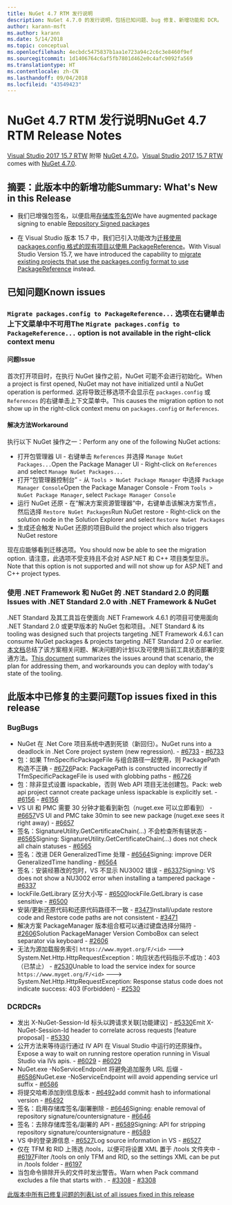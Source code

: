 ```yaml
---
title: NuGet 4.7 RTM 发行说明
description: NuGet 4.7.0 的发行说明，包括已知问题、bug 修复、新增功能和 DCR。
author: karann-msft
ms.author: karann
ms.date: 5/14/2018
ms.topic: conceptual
ms.openlocfilehash: 4ecbdc5475837b1aa1e723a94c2c6c3e8460f9ef
ms.sourcegitcommit: 1d1406764c6af5fb7801d462e0c4afc9092fa569
ms.translationtype: HT
ms.contentlocale: zh-CN
ms.lasthandoff: 09/04/2018
ms.locfileid: "43549423"
---
```

# <a name="nuget-47-rtm-release-notes"></a><span data-ttu-id="d9f46-103">NuGet 4.7 RTM 发行说明</span><span class="sxs-lookup"><span data-stu-id="d9f46-103">NuGet 4.7 RTM Release Notes</span></span>

<span data-ttu-id="d9f46-104">[Visual Studio 2017 15.7 RTW](https://www.visualstudio.com/news/releasenotes/vs2017-relnotes) 附带 [NuGet 4.7.0](https://dist.nuget.org/win-x86-commandline/v4.7.0/nuget.exe)。</span><span class="sxs-lookup"><span data-stu-id="d9f46-104">[Visual Studio 2017 15.7 RTW](https://www.visualstudio.com/news/releasenotes/vs2017-relnotes) comes with [NuGet 4.7.0](https://dist.nuget.org/win-x86-commandline/v4.7.0/nuget.exe).</span></span>

## <a name="summary-whats-new-in-this-release"></a><span data-ttu-id="d9f46-105">摘要：此版本中的新增功能</span><span class="sxs-lookup"><span data-stu-id="d9f46-105">Summary: What's New in this Release</span></span>

* <span data-ttu-id="d9f46-106">我们已增强包签名，以便启用[存储库签名包](https://github.com/NuGet/Home/wiki/Repository-Signatures)</span><span class="sxs-lookup"><span data-stu-id="d9f46-106">We have augmented package signing to enable [Repository Signed packages](https://github.com/NuGet/Home/wiki/Repository-Signatures)</span></span>

* <span data-ttu-id="d9f46-107">在 Visual Studio 版本 15.7 中，我们已引入功能改为[迁移使用 packages.config 格式的现有项目以使用 PackageReference](https://docs.microsoft.com/en-us/nuget/reference/migrate-packages-config-to-package-reference)。</span><span class="sxs-lookup"><span data-stu-id="d9f46-107">With Visual Studio Version 15.7, we have introduced the capability to [migrate existing projects that use the packages.config format to use PackageReference](https://docs.microsoft.com/en-us/nuget/reference/migrate-packages-config-to-package-reference) instead.</span></span>

## <a name="known-issues"></a><span data-ttu-id="d9f46-108">已知问题</span><span class="sxs-lookup"><span data-stu-id="d9f46-108">Known issues</span></span>

### <a name="the-migrate-packagesconfig-to-packagereference-option-is-not-available-in-the-right-click-context-menu"></a><span data-ttu-id="d9f46-109">`Migrate packages.config to PackageReference...` 选项在右键单击上下文菜单中不可用</span><span class="sxs-lookup"><span data-stu-id="d9f46-109">The `Migrate packages.config to PackageReference...` option is not available in the right-click context menu</span></span>

#### <a name="issue"></a><span data-ttu-id="d9f46-110">问题</span><span class="sxs-lookup"><span data-stu-id="d9f46-110">Issue</span></span>

<span data-ttu-id="d9f46-111">首次打开项目时，在执行 NuGet 操作之前，NuGet 可能不会进行初始化。</span><span class="sxs-lookup"><span data-stu-id="d9f46-111">When a project is first opened, NuGet may not have initialized until a NuGet operation is performed.</span></span> <span data-ttu-id="d9f46-112">这将导致迁移选项不会显示在 `packages.config` 或 `References` 的右键单击上下文菜单中。</span><span class="sxs-lookup"><span data-stu-id="d9f46-112">This causes the migration option to not show up in the right-click context menu on `packages.config` or `References`.</span></span>

#### <a name="workaround"></a><span data-ttu-id="d9f46-113">解决方法</span><span class="sxs-lookup"><span data-stu-id="d9f46-113">Workaround</span></span>

<span data-ttu-id="d9f46-114">执行以下 NuGet 操作之一：</span><span class="sxs-lookup"><span data-stu-id="d9f46-114">Perform any one of the following NuGet actions:</span></span>
* <span data-ttu-id="d9f46-115">打开包管理器 UI - 右键单击 `References` 并选择 `Manage NuGet Packages...`</span><span class="sxs-lookup"><span data-stu-id="d9f46-115">Open the Package Manager UI - Right-click on `References` and select `Manage NuGet Packages...`</span></span>
* <span data-ttu-id="d9f46-116">打开“包管理器控制台” - 从 `Tools > NuGet Package Manager` 中选择 `Package Manager Console`</span><span class="sxs-lookup"><span data-stu-id="d9f46-116">Open the Package Manager Console - From `Tools > NuGet Package Manager`, select `Package Manager Console`</span></span>
* <span data-ttu-id="d9f46-117">运行 NuGet 还原 - 在“解决方案资源管理器”中，右键单击该解决方案节点，然后选择 `Restore NuGet Packages`</span><span class="sxs-lookup"><span data-stu-id="d9f46-117">Run NuGet restore - Right-click on the solution node in the Solution Explorer and select `Restore NuGet Packages`</span></span>
* <span data-ttu-id="d9f46-118">生成还会触发 NuGet 还原的项目</span><span class="sxs-lookup"><span data-stu-id="d9f46-118">Build the project which also triggers NuGet restore</span></span>

<span data-ttu-id="d9f46-119">现在应能够看到迁移选项。</span><span class="sxs-lookup"><span data-stu-id="d9f46-119">You should now be able to see the migration option.</span></span> <span data-ttu-id="d9f46-120">请注意，此选项不受支持且不会对 ASP.NET 和 C++ 项目类型显示。</span><span class="sxs-lookup"><span data-stu-id="d9f46-120">Note that this option is not supported and will not show up for ASP.NET and C++ project types.</span></span>

### <a name="issues-with-net-standard-20-with-net-framework--nuget"></a><span data-ttu-id="d9f46-121">使用 .NET Framework 和 NuGet 的 .NET Standard 2.0 的问题</span><span class="sxs-lookup"><span data-stu-id="d9f46-121">Issues with .NET Standard 2.0 with .NET Framework & NuGet</span></span>

<span data-ttu-id="d9f46-122">.NET Standard 及其工具旨在使面向 .NET Framework 4.6.1 的项目可使用面向 .NET Standard 2.0 或更早版本的 NuGet 包和项目。</span><span class="sxs-lookup"><span data-stu-id="d9f46-122">.NET Standard & its tooling was designed such that projects targeting .NET Framework 4.6.1 can consume NuGet packages & projects targeting .NET Standard 2.0 or earlier.</span></span> <span data-ttu-id="d9f46-123">[本文档](https://github.com/dotnet/standard/issues/481)总结了该方案相关问题、解决问题的计划以及可使用当前工具状态部署的变通方法。</span><span class="sxs-lookup"><span data-stu-id="d9f46-123">[This document](https://github.com/dotnet/standard/issues/481) summarizes the issues around that scenario, the plan for addressing them, and workarounds you can deploy with today's state of the tooling.</span></span>

## <a name="top-issues-fixed-in-this-release"></a><span data-ttu-id="d9f46-124">此版本中已修复的主要问题</span><span class="sxs-lookup"><span data-stu-id="d9f46-124">Top issues fixed in this release</span></span>

### <a name="bugs"></a><span data-ttu-id="d9f46-125">Bug</span><span class="sxs-lookup"><span data-stu-id="d9f46-125">Bugs</span></span>

* <span data-ttu-id="d9f46-126">NuGet 在 .Net Core 项目系统中遇到死锁（新回归）。</span><span class="sxs-lookup"><span data-stu-id="d9f46-126">NuGet runs into a deadlock in .Net Core project system (new regression).</span></span><span data-ttu-id="d9f46-127"> - [#6733](https://github.com/NuGet/Home/issues/6733)</span><span class="sxs-lookup"><span data-stu-id="d9f46-127"> - [#6733](https://github.com/NuGet/Home/issues/6733)</span></span>
* <span data-ttu-id="d9f46-128">包：如果 TfmSpecificPackageFile 与组合路径一起使用，则 PackagePath 构造不正确 - [#6726](https://github.com/NuGet/Home/issues/6726)</span><span class="sxs-lookup"><span data-stu-id="d9f46-128">Pack: PackagePath is constructed incorrectly if TfmSpecificPackageFile is used with globbing paths - [#6726](https://github.com/NuGet/Home/issues/6726)</span></span>
* <span data-ttu-id="d9f46-129">包：除非显式设置 ispackable，否则 Web API 项目无法创建包。</span><span class="sxs-lookup"><span data-stu-id="d9f46-129">Pack: web api project cannot create package unless ispackable is explicitly set.</span></span><span data-ttu-id="d9f46-130"> - [#6156](https://github.com/NuGet/Home/issues/6156)</span><span class="sxs-lookup"><span data-stu-id="d9f46-130"> - [#6156](https://github.com/NuGet/Home/issues/6156)</span></span>
* <span data-ttu-id="d9f46-131">VS UI 和 PMC 需要 30 分钟才能看到新包（nuget.exe 可以立即看到） - [#6657](https://github.com/NuGet/Home/issues/6657)</span><span class="sxs-lookup"><span data-stu-id="d9f46-131">VS UI and PMC take 30min to see new package (nuget.exe sees it right away) - [#6657](https://github.com/NuGet/Home/issues/6657)</span></span>
* <span data-ttu-id="d9f46-132">签名：SignatureUtility.GetCertificateChain(...) 不会检查所有链状态 - [#6565](https://github.com/NuGet/Home/issues/6565)</span><span class="sxs-lookup"><span data-stu-id="d9f46-132">Signing:  SignatureUtility.GetCertificateChain(...) does not check all chain statuses - [#6565](https://github.com/NuGet/Home/issues/6565)</span></span>
* <span data-ttu-id="d9f46-133">签名：改进 DER GeneralizedTime 处理 - [#6564](https://github.com/NuGet/Home/issues/6564)</span><span class="sxs-lookup"><span data-stu-id="d9f46-133">Signing:  improve DER GeneralizedTime handling - [#6564](https://github.com/NuGet/Home/issues/6564)</span></span>
* <span data-ttu-id="d9f46-134">签名：安装经篡改的包时，VS 不显示 NU3002 错误 - [#6337](https://github.com/NuGet/Home/issues/6337)</span><span class="sxs-lookup"><span data-stu-id="d9f46-134">Signing: VS does not show a NU3002 error when installing a tampered package - [#6337](https://github.com/NuGet/Home/issues/6337)</span></span>
* <span data-ttu-id="d9f46-135">lockFile.GetLibrary 区分大小写 - [#6500](https://github.com/NuGet/Home/issues/6500)</span><span class="sxs-lookup"><span data-stu-id="d9f46-135">lockFile.GetLibrary is case sensitive - [#6500](https://github.com/NuGet/Home/issues/6500)</span></span>
* <span data-ttu-id="d9f46-136">安装/更新还原代码和还原代码路径不一致 - [#3471](https://github.com/NuGet/Home/issues/3471)</span><span class="sxs-lookup"><span data-stu-id="d9f46-136">Install/update restore code and Restore code paths are not consistent - [#3471](https://github.com/NuGet/Home/issues/3471)</span></span>
* <span data-ttu-id="d9f46-137">解决方案 PackageManager 版本组合框可以通过键盘选择分隔符 - [#2606](https://github.com/NuGet/Home/issues/2606)</span><span class="sxs-lookup"><span data-stu-id="d9f46-137">Solution PackageManager Version ComboBox can select separator via keyboard - [#2606](https://github.com/NuGet/Home/issues/2606)</span></span>
* <span data-ttu-id="d9f46-138">无法为源加载服务索引 `https://www.myget.org/F/<id>` ---> System.Net.Http.HttpRequestException：响应状态代码指示不成功：403（已禁止） - [#2530](https://github.com/NuGet/Home/issues/2530)</span><span class="sxs-lookup"><span data-stu-id="d9f46-138">Unable to load the service index for source `https://www.myget.org/F/<id>` ---> System.Net.Http.HttpRequestException: Response status code does not indicate success: 403 (Forbidden) - [#2530](https://github.com/NuGet/Home/issues/2530)</span></span>

### <a name="dcrs"></a><span data-ttu-id="d9f46-139">DCR</span><span class="sxs-lookup"><span data-stu-id="d9f46-139">DCRs</span></span>

* <span data-ttu-id="d9f46-140">发出 X-NuGet-Session-Id 标头以跨请求关联[功能建议] - [#5330](https://github.com/NuGet/Home/issues/5330)</span><span class="sxs-lookup"><span data-stu-id="d9f46-140">Emit X-NuGet-Session-Id header to correlate across requests [feature proposal] - [#5330](https://github.com/NuGet/Home/issues/5330)</span></span>
* <span data-ttu-id="d9f46-141">公开方法来等待运行通过 IV API 在 Visual Studio 中运行的还原操作。</span><span class="sxs-lookup"><span data-stu-id="d9f46-141">Expose a way to wait on running restore operation running in Visual Studio via IVs apis.</span></span><span data-ttu-id="d9f46-142"> - [#6029](https://github.com/NuGet/Home/issues/6029)</span><span class="sxs-lookup"><span data-stu-id="d9f46-142"> - [#6029](https://github.com/NuGet/Home/issues/6029)</span></span>
* <span data-ttu-id="d9f46-143">NuGet.exe -NoServiceEndpoint 将避免追加服务 URL 后缀 - [#6586](https://github.com/NuGet/Home/issues/6586)</span><span class="sxs-lookup"><span data-stu-id="d9f46-143">NuGet.exe -NoServiceEndpoint will avoid appending service url suffix - [#6586](https://github.com/NuGet/Home/issues/6586)</span></span>
* <span data-ttu-id="d9f46-144">将提交哈希添加到信息版本 - [#6492](https://github.com/NuGet/Home/issues/6492)</span><span class="sxs-lookup"><span data-stu-id="d9f46-144">add commit hash to informational version - [#6492](https://github.com/NuGet/Home/issues/6492)</span></span>
* <span data-ttu-id="d9f46-145">签名：启用存储库签名/副署删除 - [#6646](https://github.com/NuGet/Home/issues/6646)</span><span class="sxs-lookup"><span data-stu-id="d9f46-145">Signing:  enable removal of repository signature/countersignature - [#6646](https://github.com/NuGet/Home/issues/6646)</span></span>
* <span data-ttu-id="d9f46-146">签名：去除存储库签名/副署的 API - [#6589](https://github.com/NuGet/Home/issues/6589)</span><span class="sxs-lookup"><span data-stu-id="d9f46-146">Signing:  API for stripping repository signature/countersignature - [#6589](https://github.com/NuGet/Home/issues/6589)</span></span>
* <span data-ttu-id="d9f46-147">VS 中的登录源信息 - [#6527](https://github.com/NuGet/Home/issues/6527)</span><span class="sxs-lookup"><span data-stu-id="d9f46-147">Log source information in VS - [#6527](https://github.com/NuGet/Home/issues/6527)</span></span>
* <span data-ttu-id="d9f46-148">仅在 TFM 和 RID 上筛选 /tools，以便可将设置 XML 置于 /tools 文件夹中 - [#6197](https://github.com/NuGet/Home/issues/6197)</span><span class="sxs-lookup"><span data-stu-id="d9f46-148">Filter /tools on only TFM and RID, so the settings XML can be put in /tools folder - [#6197](https://github.com/NuGet/Home/issues/6197)</span></span>
* <span data-ttu-id="d9f46-149">当包命令排除开头的文件时发出警告。</span><span class="sxs-lookup"><span data-stu-id="d9f46-149">Warn when Pack command excludes a file that starts with .</span></span><span data-ttu-id="d9f46-150">  - [#3308](https://github.com/NuGet/Home/issues/3308)</span><span class="sxs-lookup"><span data-stu-id="d9f46-150">  - [#3308](https://github.com/NuGet/Home/issues/3308)</span></span>

[<span data-ttu-id="d9f46-151">此版本中所有已修复问题的列表</span><span class="sxs-lookup"><span data-stu-id="d9f46-151">List of all issues fixed in this release</span></span>](https://github.com/NuGet/Home/issues?q=is%3Aissue+is%3Aclosed+milestone%3A%224.7")
